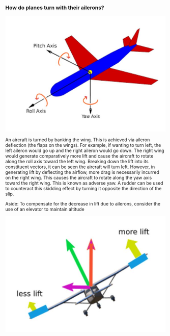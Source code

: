 ### How do planes turn with their ailerons?
![Plane Axis](../Pictures/Plane%20Axis.JPG "Plane Axis")

An aircraft is turned by banking the wing. This is achieved via aileron deflection (the flaps on the wings). For example, if wanting to turn left, the left aileron would go up and the right aileron would go down. The right wing would generate comparatively more lift and cause the aircraft to rotate along the roll axis toward the left wing. Breaking down the lift into its constituent vectors, it can be seen the aircraft will turn left. However, in generating lift by deflecting the airflow, more drag is necessarily incurred on the right wing. This causes the aircraft to rotate along the yaw axis toward the right wing. This is known as adverse yaw. A rudder can be used to counteract this skidding effect by turning it opposite the direction of the slip. 

Aside: To compensate for the decrease in lift due to ailerons, consider the use of an elevator to maintain altitude

![Turning Aircraft](../Pictures/Turning%20Aircraft.JPG "Turning Aircraft")
